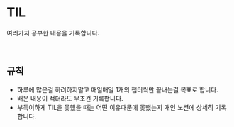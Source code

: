 # TIL
여러가지 공부한 내용을 기록합니다.

<br>

## 규칙

- 하루에 많은걸 하려하지말고 매일매일 1개의 챕터씩만 끝내는걸 목표로 합니다. 
- 배운 내용이 적더라도 무조건 기록합니다.
- 부득이하게 TIL을 못했을 때는 어떤 이유때문에 못했는지 개인 노션에 상세히 기록합니다.
